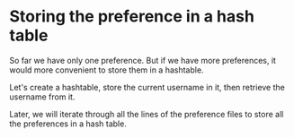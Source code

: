 # Storing the preference in a hash table

So far we have only one preference. But if we have more preferences, it would more convenient to store them in a hashtable.

Let's create a hashtable, store the current username in it, then retrieve the username from it.

Later, we will iterate through all the lines of the preference files to store all the preferences in a hash table.
